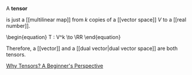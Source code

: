 A **tensor** 


is just a [[multilinear map]] from $k$ copies of a [[vector space]] $V$ to a [[real number]].

\begin{equation}
T :  V^k \to \RR
\end{equation}

Therefore, a [[vector]] and a [[dual vector|dual vector space]] are both tensors.

[Why Tensors? A Beginner's Perspective](https://mfaizan.github.io/2022/03/08/why-tensors.html)